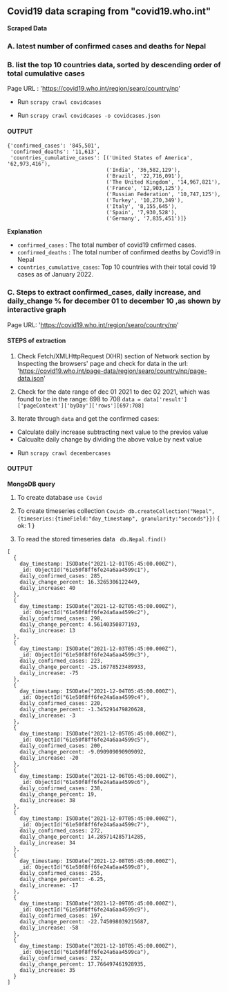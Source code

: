 ## Covid19 data scraping from "covid19.who.int"

**Scraped Data**

### A. latest number of confirmed cases and deaths for Nepal
### B. list the top 10 countries data, sorted by descending order of total cumulative cases


Page URL : 'https://covid19.who.int/region/searo/country/np'

- Run `scrapy crawl covidcases`
<!-- to save a json file: "covidcases.json" -->
- Run `scrapy crawl covidcases -o covidcases.json`

#### OUTPUT
```
{'confirmed_cases': '845,501',
 'confirmed_deaths': '11,613',
 'countries_cumulative_cases': [('United States of America', '62,973,416'),
                                ('India', '36,582,129'),
                                ('Brazil', '22,716,091'),
                                ('The United Kingdom', '14,967,821'),
                                ('France', '12,903,125'),
                                ('Russian Federation', '10,747,125'),
                                ('Turkey', '10,270,349'),
                                ('Italy', '8,155,645'),
                                ('Spain', '7,930,528'),
                                ('Germany', '7,835,451')]}
```
**Explanation**
- `confirmed_cases` : The total number of covid19 cnfirmed cases.
- `confirmed_deaths` : The total number of confirmed deaths by Covid19 in Nepal
- `countries_cumulative_cases`: Top 10 countries with their total covid 19 cases as of January 2022.

### C. Steps to extract confirmed_cases, daily increase, and daily_change % for december 01 to december 10 ,as shown by interactive graph
Page URL: 'https://covid19.who.int/region/searo/country/np'

#### STEPS of extraction
1. Check Fetch/XMLHttpRequest (XHR) section of Network section by Inspecting the browsers' page and check for data in the url: 'https://covid19.who.int/page-data/region/searo/country/np/page-data.json'

2. Check for the date range of dec 01 2021 to dec 02 2021, which was found to be in the range: 698 to 708
    `data = data['result']['pageContext']['byDay']['rows'][697:708]` 
    <!-- here 697 is taken to calcualte daily change from nov 30 to dec 01. -->
3. Iterate through `data` and get the confirmed cases:
- Calculate daily increase subtracting next value to the previos value
- Calcualte daily change by dividing the above value by next value

<!-- Run to store the data in mongodb" -->
- Run `scrapy crawl decembercases`


#### OUTPUT
**MongoDB query**
1. To create database
`use Covid`
2. To create timeseries collection
`Covid> db.createCollection("Nepal",{timeseries:{timeField:"day_timestamp", granularity:"seconds"}})`
{ ok: 1 }

3. To read the stored timeseries data
` db.Nepal.find()`
```
[
  {
    day_timestamp: ISODate("2021-12-01T05:45:00.000Z"),
    _id: ObjectId("61e50f8ff6fe24a6aa4599c1"),
    daily_confirmed_cases: 285,
    daily_change_percent: 16.3265306122449,
    daily_increase: 40
  },
  {
    day_timestamp: ISODate("2021-12-02T05:45:00.000Z"),
    _id: ObjectId("61e50f8ff6fe24a6aa4599c2"),
    daily_confirmed_cases: 298,
    daily_change_percent: 4.56140350877193,
    daily_increase: 13
  },
  {
    day_timestamp: ISODate("2021-12-03T05:45:00.000Z"),
    _id: ObjectId("61e50f8ff6fe24a6aa4599c3"),
    daily_confirmed_cases: 223,
    daily_change_percent: -25.16778523489933,
    daily_increase: -75
  },
  {
    day_timestamp: ISODate("2021-12-04T05:45:00.000Z"),
    _id: ObjectId("61e50f8ff6fe24a6aa4599c4"),
    daily_confirmed_cases: 220,
    daily_change_percent: -1.345291479820628,
    daily_increase: -3
  },
  {
    day_timestamp: ISODate("2021-12-05T05:45:00.000Z"),
    _id: ObjectId("61e50f8ff6fe24a6aa4599c5"),
    daily_confirmed_cases: 200,
    daily_change_percent: -9.090909090909092,
    daily_increase: -20
  },
  {
    day_timestamp: ISODate("2021-12-06T05:45:00.000Z"),
    _id: ObjectId("61e50f8ff6fe24a6aa4599c6"),
    daily_confirmed_cases: 238,
    daily_change_percent: 19,
    daily_increase: 38
  },
  {
    day_timestamp: ISODate("2021-12-07T05:45:00.000Z"),
    _id: ObjectId("61e50f8ff6fe24a6aa4599c7"),
    daily_confirmed_cases: 272,
    daily_change_percent: 14.285714285714285,
    daily_increase: 34
  },
  {
    day_timestamp: ISODate("2021-12-08T05:45:00.000Z"),
    _id: ObjectId("61e50f8ff6fe24a6aa4599c8"),
    daily_confirmed_cases: 255,
    daily_change_percent: -6.25,
    daily_increase: -17
  },
  {
    day_timestamp: ISODate("2021-12-09T05:45:00.000Z"),
    _id: ObjectId("61e50f8ff6fe24a6aa4599c9"),
    daily_confirmed_cases: 197,
    daily_change_percent: -22.745098039215687,
    daily_increase: -58
  },
  {
    day_timestamp: ISODate("2021-12-10T05:45:00.000Z"),
    _id: ObjectId("61e50f8ff6fe24a6aa4599ca"),
    daily_confirmed_cases: 232,
    daily_change_percent: 17.766497461928935,
    daily_increase: 35
  }
]
```